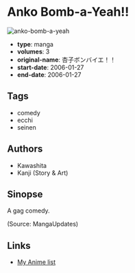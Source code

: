 # Anko Bomb-a-Yeah!!

![anko-bomb-a-yeah](https://cdn.myanimelist.net/images/manga/1/36815.jpg)

-   **type**: manga
-   **volumes**: 3
-   **original-name**: 杏子ボンバイエ！！
-   **start-date**: 2006-01-27
-   **end-date**: 2006-01-27

## Tags

-   comedy
-   ecchi
-   seinen

## Authors

-   Kawashita
-   Kanji (Story & Art)

## Sinopse

A gag comedy.

(Source: MangaUpdates)

## Links

-   [My Anime list](https://myanimelist.net/manga/22691/Anko_Bomb-a-Yeah)
